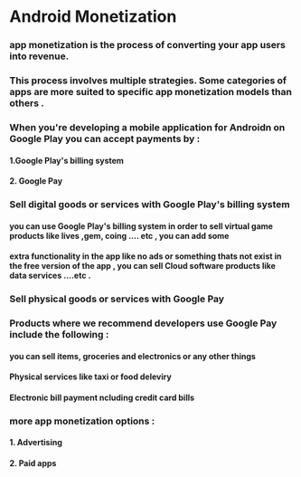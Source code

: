 # Android Monetization

### app monetization is the process of converting your app users into revenue.

### This process involves multiple strategies. Some categories of apps are more suited to specific app monetization models than others .

### When you're developing a mobile application for Androidn on Google Play you can accept payments by :

#### 1.Google Play's billing system

#### 2. Google Pay

### Sell digital goods or services with Google Play's billing system

#### you can use Google Play's billing system in order to sell virtual game products like lives ,gem, coing .... etc , you can add some

#### extra functionality in the app like no ads or something thats not exist in the free version of the app , you can sell Cloud software products like data services ....etc .

### Sell physical goods or services with Google Pay

### Products where we recommend developers use Google Pay include the following :

#### you can sell items, groceries and electronics or any other things

#### Physical services like taxi or food deleviry

#### Electronic bill payment ncluding credit card bills

### more app monetization options :

#### 1. Advertising

#### 2. Paid apps
